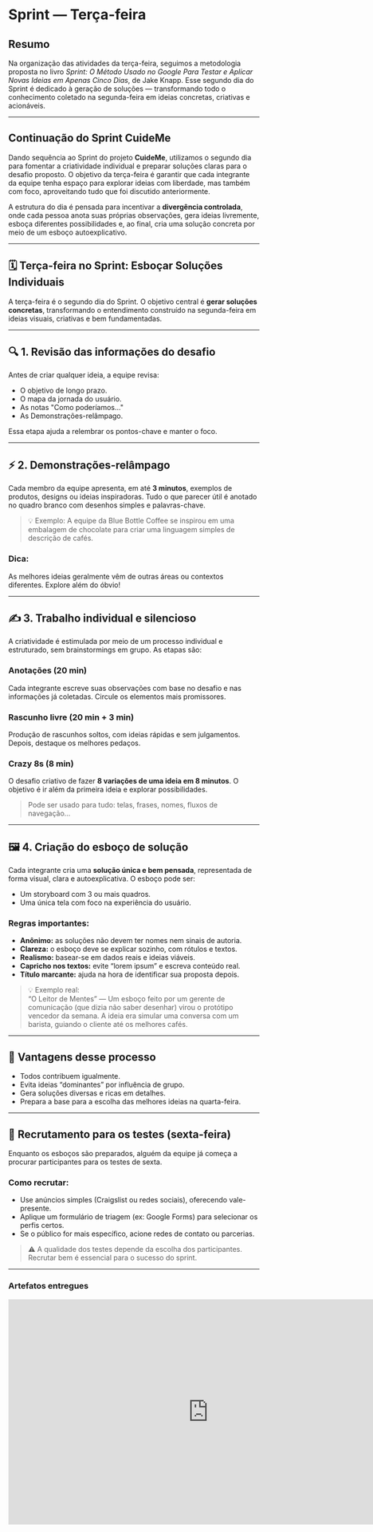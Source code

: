 # Sprint — Terça-feira

## Resumo

Na organização das atividades da terça-feira, seguimos a metodologia proposta no livro _Sprint: O Método Usado no Google Para Testar e Aplicar Novas Ideias em Apenas Cinco Dias_, de Jake Knapp. Esse segundo dia do Sprint é dedicado à geração de soluções — transformando todo o conhecimento coletado na segunda-feira em ideias concretas, criativas e acionáveis.

---

## Continuação do Sprint CuideMe

Dando sequência ao Sprint do projeto **CuideMe**, utilizamos o segundo dia para fomentar a criatividade individual e preparar soluções claras para o desafio proposto. O objetivo da terça-feira é garantir que cada integrante da equipe tenha espaço para explorar ideias com liberdade, mas também com foco, aproveitando tudo que foi discutido anteriormente.

A estrutura do dia é pensada para incentivar a **divergência controlada**, onde cada pessoa anota suas próprias observações, gera ideias livremente, esboça diferentes possibilidades e, ao final, cria uma solução concreta por meio de um esboço autoexplicativo.

---

## 🗓️ Terça-feira no Sprint: Esboçar Soluções Individuais

A terça-feira é o segundo dia do Sprint. O objetivo central é **gerar soluções concretas**, transformando o entendimento construído na segunda-feira em ideias visuais, criativas e bem fundamentadas.

---

## 🔍 1. Revisão das informações do desafio

Antes de criar qualquer ideia, a equipe revisa:

- O objetivo de longo prazo.
- O mapa da jornada do usuário.
- As notas "Como poderíamos..."
- As Demonstrações-relâmpago.

Essa etapa ajuda a relembrar os pontos-chave e manter o foco.

---

## ⚡ 2. Demonstrações-relâmpago

Cada membro da equipe apresenta, em até **3 minutos**, exemplos de produtos, designs ou ideias inspiradoras. Tudo o que parecer útil é anotado no quadro branco com desenhos simples e palavras-chave.

> 💡 Exemplo: A equipe da Blue Bottle Coffee se inspirou em uma embalagem de chocolate para criar uma linguagem simples de descrição de cafés.

### Dica:

As melhores ideias geralmente vêm de outras áreas ou contextos diferentes. Explore além do óbvio!

---

## ✍️ 3. Trabalho individual e silencioso

A criatividade é estimulada por meio de um processo individual e estruturado, sem brainstormings em grupo. As etapas são:

### Anotações (20 min)

Cada integrante escreve suas observações com base no desafio e nas informações já coletadas. Circule os elementos mais promissores.

### Rascunho livre (20 min + 3 min)

Produção de rascunhos soltos, com ideias rápidas e sem julgamentos. Depois, destaque os melhores pedaços.

### Crazy 8s (8 min)

O desafio criativo de fazer **8 variações de uma ideia em 8 minutos**. O objetivo é ir além da primeira ideia e explorar possibilidades.

> Pode ser usado para tudo: telas, frases, nomes, fluxos de navegação…

---

## 🖼️ 4. Criação do esboço de solução

Cada integrante cria uma **solução única e bem pensada**, representada de forma visual, clara e autoexplicativa. O esboço pode ser:

- Um storyboard com 3 ou mais quadros.
- Uma única tela com foco na experiência do usuário.

### Regras importantes:

- **Anônimo:** as soluções não devem ter nomes nem sinais de autoria.
- **Clareza:** o esboço deve se explicar sozinho, com rótulos e textos.
- **Realismo:** basear-se em dados reais e ideias viáveis.
- **Capricho nos textos:** evite “lorem ipsum” e escreva conteúdo real.
- **Título marcante:** ajuda na hora de identificar sua proposta depois.

> 💡 Exemplo real:  
> “O Leitor de Mentes” — Um esboço feito por um gerente de comunicação (que dizia não saber desenhar) virou o protótipo vencedor da semana. A ideia era simular uma conversa com um barista, guiando o cliente até os melhores cafés.

---

## 🎯 Vantagens desse processo

- Todos contribuem igualmente.
- Evita ideias “dominantes” por influência de grupo.
- Gera soluções diversas e ricas em detalhes.
- Prepara a base para a escolha das melhores ideias na quarta-feira.

---

## 👥 Recrutamento para os testes (sexta-feira)

Enquanto os esboços são preparados, alguém da equipe já começa a procurar participantes para os testes de sexta.

### Como recrutar:

- Use anúncios simples (Craigslist ou redes sociais), oferecendo vale-presente.
- Aplique um formulário de triagem (ex: Google Forms) para selecionar os perfis certos.
- Se o público for mais específico, acione redes de contato ou parcerias.

> ⚠️ A qualidade dos testes depende da escolha dos participantes. Recrutar bem é essencial para o sucesso do sprint.

---

### Artefatos entregues

<iframe style="border: 1px solid rgba(0, 0, 0, 0.1);" width="800" height="450" src="https://embed.figma.com/design/cLP4dzPIfVLQmvQVdyLqJ8/Untitled?node-id=0-1&embed-host=share" allowfullscreen></iframe>
